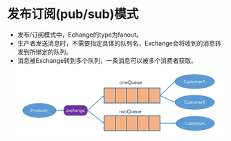 # 发布订阅(pub/sub)模式  
* 发布/订阅模式中，Echange的type为fanout。 
* 生产者发送消息时，不需要指定具体的队列名，Exchange会将收到的消息转发到所绑定的队列。 
* 消息被Exchange转到多个队列，一条消息可以被多个消费者获取。 
![img.png](img.png)